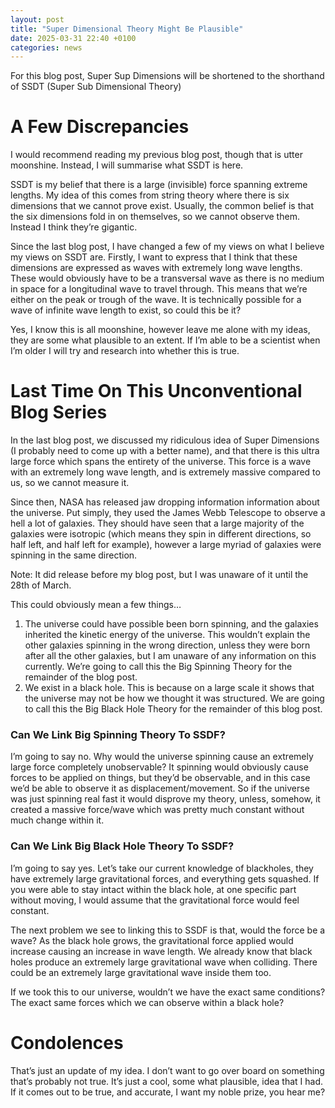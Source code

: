 ```yaml
---
layout: post
title: "Super Dimensional Theory Might Be Plausible"
date: 2025-03-31 22:40 +0100
categories: news
---
```


For this blog post, Super Sup Dimensions will be shortened to the shorthand of SSDT (Super Sub Dimensional Theory)

# A Few Discrepancies

I would recommend reading my previous blog post, though that is utter moonshine. Instead, I will summarise what SSDT is here.

SSDT is my belief that there is a large (invisible) force spanning extreme lengths. My idea of this comes from string theory where there is six dimensions that we cannot prove exist. Usually, the common belief is that the six dimensions fold in on themselves, so we cannot observe them. Instead I think they’re gigantic. 

Since the last blog post, I have changed a few of my views on what I believe my views on SSDT are. Firstly, I want to express that I think that these dimensions are expressed as waves with extremely long wave lengths. These would obviously have to be a transversal wave as there is no medium in space for a longitudinal wave to travel through. This means that we’re either on the peak or trough of the wave. It is technically possible for a wave of infinite wave length to exist, so could this be it? 

Yes, I know this is all moonshine, however leave me alone with my ideas, they are some what plausible to an extent. If I’m able to be a scientist when I’m older I will try and research into whether this is true. 
# Last Time On This Unconventional Blog Series 

In the last blog post, we discussed my ridiculous idea of Super Dimensions (I probably need to come up with a better name), and that there is this ultra large force which spans the entirety of the universe. This force is a wave with an extremely long wave length, and is extremely massive compared to us, so we cannot measure it.

Since then, NASA has released jaw dropping information information about the universe. Put simply, they used the James Webb Telescope to observe a hell a lot of galaxies. They should have seen that a large majority of the galaxies were isotropic (which means they spin in different directions, so half left, and half left for example), however a large myriad of galaxies were spinning in the same direction.

Note: It did release before my blog post, but I was unaware of it until the 28th of March.

This could obviously mean a few things…

1. The universe could have possible been born spinning, and the galaxies inherited the kinetic energy of the universe. This wouldn’t explain the other galaxies spinning in the wrong direction, unless they were born after all the other galaxies, but I am unaware of any information on this currently. We’re going to call this the Big Spinning Theory for the remainder of the blog post.
2. We exist in a black hole. This is because on a large scale it shows that the universe may not be how we thought it was structured. We are going to call this the Big Black Hole Theory for the remainder of this blog post. 

### Can We Link Big Spinning Theory To SSDF? 

I’m going to say no. Why would the universe spinning cause an extremely large force completely unobservable? It spinning would obviously cause forces to be applied on things, but they’d be observable, and in this case we’d be able to observe it as displacement/movement. So if the universe was just spinning real fast it would disprove my theory, unless, somehow, it created a massive force/wave which was pretty much constant without much change within it.

### Can We Link Big Black Hole Theory To SSDF?

I’m going to say yes. Let’s take our current knowledge of blackholes, they have extremely large gravitational forces, and everything gets squashed. If you were able to stay intact within the black hole, at one specific part without moving, I would assume that the gravitational force would feel constant.

The next problem we see to linking this to SSDF is that, would the force be a wave? As the black hole grows, the gravitational force applied would increase causing an increase in wave length. We already know that black holes produce an extremely large gravitational wave when colliding. There could be an extremely large gravitational wave inside them too.

If we took this to our universe, wouldn’t we have the exact same conditions? The exact same forces which we can observe within a black hole? 

# Condolences

That’s just an update of my idea. I don’t want to go over board on something that’s probably not true. It’s just a cool, some what plausible, idea that I had. If it comes out to be true, and accurate, I want my noble prize, you hear me? 
